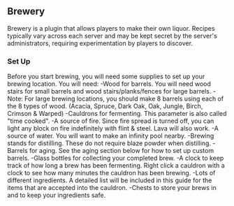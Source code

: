 ## Brewery

Brewery is a plugin that allows players to make their own liquor. 
Recipes typically vary across each server and may be kept secret by the
server's administrators, requiring experimentation by players to discover.

### Set Up

Before you start brewing, you will need some supplies to set up your brewing 
location. You will need:
    -Wood for barrels. You will need wood stairs for small barrels and wood 
    stairs/planks/fences for large barrels.
        -Note: For large brewing locations, you should make 8 barrels using each 
        of the 8 types of wood. (Acacia, Spruce, Dark Oak, Oak, Jungle, Birch, Crimson 
        & Warped)
    -Cauldrons for fermenting. This parameter is also called "time cooked".
    -A source of fire. Since fire spread is turned off, you can light any block 
    on fire indefinitely with flint & steel. Lava will also work.
    -A source of water. You will want to make an infinity pool nearby.
    -Brewing stands for distilling. These do not require blaze powder when distilling.
    -Barrels for aging. See the aging section below for how to set up custom barrels.
    -Glass bottles for collecting your completed brew.
    -A clock to keep track of how long a brew has been fermenting. Right click a 
    cauldron with a clock to see how many minutes the cauldron has been brewing.
    -Lots of different ingredients. A detailed list will be included in this guide 
    for the items that are accepted into the cauldron.
    -Chests to store your brews in and to keep your ingredients safe.
